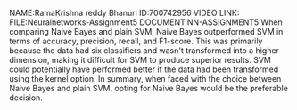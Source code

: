 NAME:RamaKrishna reddy Bhanuri ID:700742956
VIDEO LINK:
FILE:Neuralnetworks-Assignment5
DOCUMENT:NN-ASSIGNMENT5
When comparing Naive Bayes and plain SVM, Naive Bayes outperformed SVM in terms of accuracy, precision, recall, and F1-score. This was primarily because the data had six classifiers and wasn't transformed into a higher dimension, making it difficult for SVM to produce superior results. SVM could potentially have performed better if the data had been transformed using the kernel option. In summary, when faced with the choice between Naive Bayes and plain SVM, opting for Naive Bayes would be the preferable decision.




